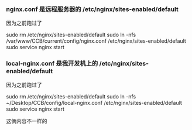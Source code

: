 

### nginx.conf 是远程服务器的 /etc/nginx/sites-enabled/default
因为之前跑过了

sudo rm /etc/nginx/sites-enabled/default
sudo ln -nfs /var/www/CCB/current/config/nginx.conf /etc/nginx/sites-enabled/default
sudo service nginx start


### local-nginx.conf 是我开发机上的 /etc/nginx/sites-enabled/default
因为之前跑过了

sudo rm /etc/nginx/sites-enabled/default
sudo ln -nfs ~/Desktop/CCB/config/local-nginx.conf /etc/nginx/sites-enabled/default
sudo service nginx start

这俩内容不一样的


